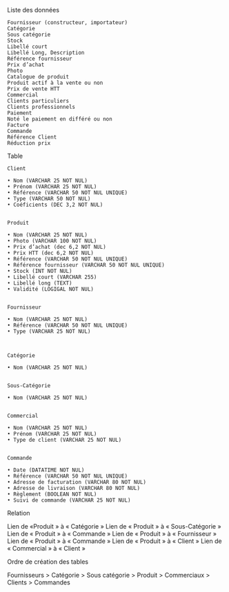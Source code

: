 Liste des données 

	Fournisseur (constructeur, importateur)
	Catégorie
	Sous catégorie
	Stock
	Libellé court 
	Libellé Long, Description
	Référence fournisseur
	Prix d’achat 
	Photo
	Catalogue de produit
	Produit actif à la vente ou non
	Prix de vente HTT
	Commercial 
	Clients particuliers
	Clients professionnels
	Paiement 
	Noté le paiement en différé ou non
	Facture
	Commande
	Référence Client
	Réduction prix 

Table

	 


	Client 

    • Nom (VARCHAR 25 NOT NUL)
    • Prénom (VARCHAR 25 NOT NUL)
    • Référence (VARCHAR 50 NOT NUL UNIQUE)
    • Type (VARCHAR 50 NOT NUL)
    • Coéficients (DEC 3,2 NOT NUL)


	Produit 

    • Nom (VARCHAR 25 NOT NUL)
    • Photo (VARCHAR 100 NOT NUL)
    • Prix d’achat (dec 6,2 NOT NUL)
    • Prix HTT (dec 6,2 NOT NUL)
    • Référence (VARCHAR 50 NOT NUL UNIQUE)
    • Référence fournisseur (VARCHAR 50 NOT NUL UNIQUE)
    • Stock (INT NOT NUL)
    • Libellé court (VARCHAR 255)
    • Libellé long (TEXT)
    • Validité (LOGIGAL NOT NUL)
 

	Fournisseur 

    • Nom (VARCHAR 25 NOT NUL)
    • Référence (VARCHAR 50 NOT NUL UNIQUE)
    • Type (VARCHAR 25 NOT NUL)
 


	Catégorie 

    • Nom (VARCHAR 25 NOT NUL)


	Sous-Catégorie 

    • Nom (VARCHAR 25 NOT NUL)


	Commercial 

    • Nom (VARCHAR 25 NOT NUL)
    • Prénom (VARCHAR 25 NOT NUL)
    • Type de client (VARCHAR 25 NOT NUL)
 

	Commande 

    • Date (DATATIME NOT NUL)
    • Référence (VARCHAR 50 NOT NUL UNIQUE)
    • Adresse de facturation (VARCHAR 80 NOT NUL)
    • Adresse de livraison (VARCHAR 80 NOT NUL)
    • Règlement (BOOLEAN NOT NUL)
    • Suivi de commande (VARCHAR 25 NOT NUL)
 



 Relation 



Lien de «Produit » à « Catégorie »
Lien de « Produit » à « Sous-Catégorie » 
Lien de « Produit » à « Commande » 
Lien de « Produit » à « Fournisseur »
Lien de « Produit » à « Commande »
Lien de « Produit » à « Client »
Lien de « Commercial » à « Client »




Ordre de création des tables 


Fournisseurs > Catégorie > Sous catégorie > Produit > Commerciaux > Clients > Commandes